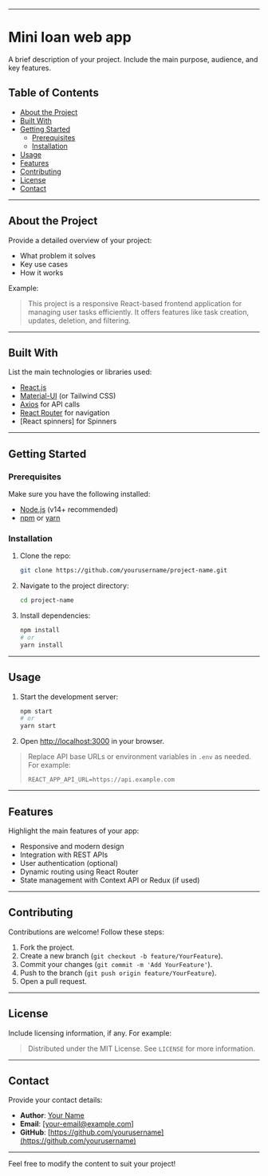 
---

# **Mini loan web app**

A brief description of your project. Include the main purpose, audience, and key features.

## **Table of Contents**

- [About the Project](#about-the-project)
- [Built With](#built-with)
- [Getting Started](#getting-started)
  - [Prerequisites](#prerequisites)
  - [Installation](#installation)
- [Usage](#usage)
- [Features](#features)
- [Contributing](#contributing)
- [License](#license)
- [Contact](#contact)

---

## **About the Project**

Provide a detailed overview of your project:
- What problem it solves
- Key use cases
- How it works

Example:  
> This project is a responsive React-based frontend application for managing user tasks efficiently. It offers features like task creation, updates, deletion, and filtering.

---

## **Built With**

List the main technologies or libraries used:
- [React.js](https://reactjs.org/)
- [Material-UI](https://mui.com/) (or Tailwind CSS)
- [Axios](https://axios-http.com/) for API calls
- [React Router](https://reactrouter.com/) for navigation
- [React spinners] for Spinners

---

## **Getting Started**

### Prerequisites

Make sure you have the following installed:
- [Node.js](https://nodejs.org/) (v14+ recommended)
- [npm](https://www.npmjs.com/) or [yarn](https://yarnpkg.com/)

### Installation

1. Clone the repo:
   ```bash
   git clone https://github.com/yourusername/project-name.git
   ```
2. Navigate to the project directory:
   ```bash
   cd project-name
   ```
3. Install dependencies:
   ```bash
   npm install
   # or
   yarn install
   ```

---

## **Usage**

1. Start the development server:
   ```bash
   npm start
   # or
   yarn start
   ```
2. Open [http://localhost:3000](http://localhost:3000) in your browser.

> Replace API base URLs or environment variables in `.env` as needed. For example:
> ```env
> REACT_APP_API_URL=https://api.example.com
> ```

---

## **Features**

Highlight the main features of your app:
- Responsive and modern design
- Integration with REST APIs
- User authentication (optional)
- Dynamic routing using React Router
- State management with Context API or Redux (if used)

---

## **Contributing**

Contributions are welcome! Follow these steps:
1. Fork the project.
2. Create a new branch (`git checkout -b feature/YourFeature`).
3. Commit your changes (`git commit -m 'Add YourFeature'`).
4. Push to the branch (`git push origin feature/YourFeature`).
5. Open a pull request.

---

## **License**

Include licensing information, if any. For example:
> Distributed under the MIT License. See `LICENSE` for more information.

---

## **Contact**

Provide your contact details:
- **Author**: [Your Name](https://your-portfolio-url.com)
- **Email**: [your-email@example.com]
- **GitHub**: [https://github.com/yourusername](https://github.com/yourusername)

---

Feel free to modify the content to suit your project!
